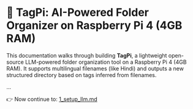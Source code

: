 # 📁 TagPi: AI-Powered Folder Organizer on Raspberry Pi 4 (4GB RAM)

This documentation walks through building **TagPi**, a lightweight open-source LLM-powered folder organization tool on a Raspberry Pi 4 (4GB RAM). It supports multilingual filenames (like Hindi) and outputs a new structured directory based on tags inferred from filenames.

...

👉 Now continue to: [1_setup_llm.md](1_setup_llm.md)
